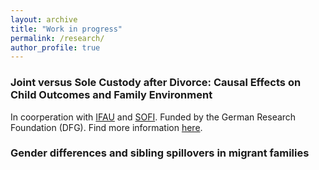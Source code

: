 ```yaml
---
layout: archive
title: "Work in progress"
permalink: /research/
author_profile: true
---
```


### Joint versus Sole Custody after Divorce: Causal Effects on Child Outcomes and Family Environment
In coorperation with [IFAU](https://www.ifau.se/en/) and [SOFI](https://www.su.se/swedish-institute-for-social-research/ ). Funded by the German Research Foundation (DFG). Find more information [here](https://www.ifo.de/en/project/2021-07-01/joint-versus-sole-custody-after-divorce-causal-effects-child-outcomes-and-family). 


### Gender differences and sibling spillovers in migrant families
